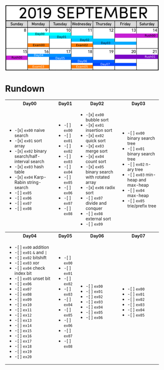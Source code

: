 
![calendar](./calendar.png)

# Rundown
<table>
  <tr>
      <th>Day00</th>
      <th>Day01</th>
      <th>Day02</th>
      <th>Day03</th>
  </tr>
  <tr>
    <td><ul>
<li>-[x] <code>ex00</code> naive search</li>
<li>-[x] <code>ex01</code> sort array</li>
<li>-[x] <code>ex02</code> binary search/half-interval search</li>
<li>-[x] <code>ex03</code> hash table</li>
<li>-[x] <code>ex04</code> Karp-Rabin string-search</li>
<li>-[ ] <code>ex05</code></li>
<li>-[ ] <code>ex06</code></li>
<li>-[ ] <code>ex07</code></li>
<li>-[ ] <code>ex08</code></li>
    </ul></td>
    <td><ul>
<li>-[ ] <code>ex00</code></li>
<li>-[ ] <code>ex01</code></li>
<li>-[ ] <code>ex02</code></li>
<li>-[ ] <code>ex03</code></li>
<li>-[ ] <code>ex04</code></li>
<li>-[ ] <code>ex05</code></li>
<li>-[ ] <code>ex06</code></li>
<li>-[ ] <code>ex07</code></li>
<li>-[ ] <code>ex08</code></li>
    </ul></td>
    <td><ul>
<li>-[x] <code>ex00</code> bubble sort</li>
<li>-[x] <code>ex01</code> insertion sort</li>
<li>-[x] <code>ex02</code> quick sort</li>
<li>-[x] <code>ex03</code> merge sort</li>
<li>-[x] <code>ex04</code> count sort</li>
<li>-[x] <code>ex05</code> binary search with rotated array</li>
<li>-[x] <code>ex06</code> radix sort</li>
<li>-[ ] <code>ex07</code> divide and conquer</li>
<li>-[ ] <code>ex08</code> external sort</li>
<li>-[ ] <code>ex09</code></li>
    </ul></td>
    <td><ul>
<li>-[ ] <code>ex00</code> binary search tree</li>
<li>-[ ] <code>ex01</code> binary search tree</li>
<li>-[ ] <code>ex02</code> n-ary tree</li>
<li>-[ ] <code>ex03</code> min-heap and max-heap</li>
<li>-[ ] <code>ex04</code> max-heap</li>
<li>-[ ] <code>ex05</code> trie/prefix tree</li>
    </ul></td>
  </tr>
  <tr>
      <th>Day04</th>
      <th>Day05</th>
      <th>Day06</th>
      <th>Day07</th>
  </tr>
  <tr>
    <td><ul>
<li>-[ ] <code>ex00</code> addition</li>
<li>-[ ] <code>ex01</code> <code>&</code> and <code>|</code></li>
<li>-[ ] <code>ex02</code> bitshift</li>
<li>-[ ] <code>ex03</code> xor</li>
<li>-[ ] <code>ex04</code> check index bit</li>
<li>-[ ] <code>ex05</code> unset bit</li>
<li>-[ ] <code>ex06</code></li>
<li>-[ ] <code>ex07</code></li>
<li>-[ ] <code>ex08</code></li>
<li>-[ ] <code>ex09</code></li>
<li>-[ ] <code>ex10</code></li>
<li>-[ ] <code>ex11</code></li>
<li>-[ ] <code>ex12</code></li>
<li>-[ ] <code>ex13</code></li>
<li>-[ ] <code>ex14</code></li>
<li>-[ ] <code>ex15</code></li>
<li>-[ ] <code>ex16</code></li>
<li>-[ ] <code>ex17</code></li>
<li>-[ ] <code>ex18</code></li>
<li>-[ ] <code>ex19</code></li>
<li>-[ ] <code>ex20</code></li>
    </ul></td>
    <td><ul>
<li>-[ ] <code>ex00</code></li>
<li>-[ ] <code>ex01</code></li>
<li>-[ ] <code>ex02</code></li>
<li>-[ ] <code>ex03</code></li>
<li>-[ ] <code>ex04</code></li>
<li>-[ ] <code>ex05</code></li>
<li>-[ ] <code>ex06</code></li>
<li>-[ ] <code>ex07</code></li>
<li>-[ ] <code>ex08</code></li>
    </ul></td>
    <td><ul>
<li>-[ ] <code>ex00</code></li>
<li>-[ ] <code>ex01</code></li>
<li>-[ ] <code>ex02</code></li>
<li>-[ ] <code>ex03</code></li>
<li>-[ ] <code>ex04</code></li>
<li>-[ ] <code>ex05</code></li>
<li>-[ ] <code>ex06</code></li>
    </ul></td>
    <td><ul>
<li>-[ ] <code>ex00</code></li>
<li>-[ ] <code>ex01</code></li>
<li>-[ ] <code>ex02</code></li>
<li>-[ ] <code>ex03</code></li>
<li>-[ ] <code>ex04</code></li>
<li>-[ ] <code>ex05</code></li>
    </ul></td>
  </tr>
</table>
